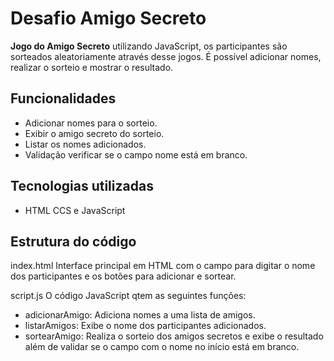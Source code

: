 # Desafio Amigo Secreto

**Jogo do Amigo Secreto** utilizando JavaScript, os participantes são sorteados aleatoriamente através desse jogos. É possível 
adicionar nomes, realizar o sorteio e mostrar o resultado.

## Funcionalidades

- Adicionar nomes para o sorteio.
- Exibir o amigo secreto do sorteio.
- Listar os nomes adicionados.
- Validação verificar se o campo nome está em branco.

## Tecnologias utilizadas
- HTML CCS e JavaScript

## Estrutura do código
index.html
Interface principal em HTML com o campo para digitar o nome dos participantes e os botões para adicionar e sortear.

script.js
O código JavaScript qtem as seguintes funções:

- adicionarAmigo: Adiciona nomes a uma lista de amigos.
- listarAmigos: Exibe o nome dos participantes adicionados.
- sortearAmigo: Realiza o sorteio dos amigos secretos e exibe o resultado além de validar se o campo com o nome no início está em branco.


